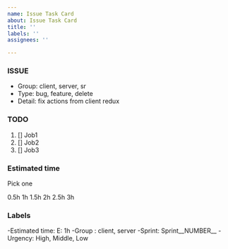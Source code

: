 ```yaml
---
name: Issue Task Card
about: Issue Task Card
title: ''
labels: ''
assignees: ''

---
```


### ISSUE
- Group: client, server, sr
- Type: bug, feature, delete
- Detail: fix actions from client redux

### TODO
 1. [] Job1
 2. [] Job2
 3. [] Job3

### Estimated time
Pick one

0.5h
1h
1.5h
2h
2.5h
3h

### Labels
-Estimated time: E: 1h
-Group : client, server
-Sprint: Sprint__NUMBER__
-Urgency: High, Middle, Low
